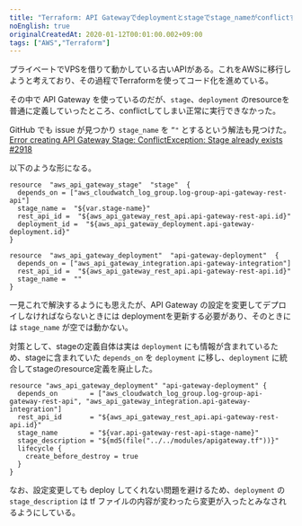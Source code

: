 ```yaml
---
title: "Terraform: API Gatewayでdeploymentとstageでstage_nameがconflictする"
noEnglish: true
originalCreatedAt: 2020-01-12T00:01:00.002+09:00
tags: ["AWS","Terraform"]
---
```

プライベートでVPSを借りて動かしている古いAPIがある。これをAWSに移行しようと考えており、その過程でTerraformを使ってコード化を進めている。

その中で API Gateway を使っているのだが、`stage`、`deployment` のresourceを普通に定義していったところ、conflictしてしまい正常に実行できなかった。
<!--more-->
GitHub でも issue が見つかり `stage_name` を `”"` とするという解法も見つけた。
[Error creating API Gateway Stage: ConflictException: Stage already exists #2918](https://github.com/terraform-providers/terraform-provider-aws/issues/2918)

以下のような形になる。

```
resource  "aws_api_gateway_stage"  "stage"  {
  depends_on = ["aws_cloudwatch_log_group.log-group-api-gateway-rest-api"]
  stage_name =  "${var.stage-name}"
  rest_api_id =  "${aws_api_gateway_rest_api.api-gateway-rest-api.id}"
  deployment_id =  "${aws_api_gateway_deployment.api-gateway-deployment.id}"
}

resource  "aws_api_gateway_deployment"  "api-gateway-deployment"  {
  depends_on = ["aws_api_gateway_integration.api-gateway-integration"]
  rest_api_id =  "${aws_api_gateway_rest_api.api-gateway-rest-api.id}"
  stage_name =  ""
}
```

一見これで解決するようにも思えたが、API Gateway の設定を変更してデプロイしなければならないときには deploymentを更新する必要があり、そのときには `stage_name` が空では動かない。

対策として、stageの定義自体は実は `deployment` にも情報が含まれているため、stageに含まれていた `depends_on` を `deployment` に移し、`deployment` に統合してstageのresource定義を廃止した。

```
resource "aws_api_gateway_deployment" "api-gateway-deployment" {
  depends_on        = ["aws_cloudwatch_log_group.log-group-api-gateway-rest-api", "aws_api_gateway_integration.api-gateway-integration"]
  rest_api_id       = "${aws_api_gateway_rest_api.api-gateway-rest-api.id}"
  stage_name        = "${var.api-gateway-rest-api-stage-name}"
  stage_description = "${md5(file("../../modules/apigateway.tf"))}"
  lifecycle {
    create_before_destroy = true
  }
}
```

なお、設定変更しても deploy してくれない問題を避けるため、`deployment` の `stage_description` は tf ファイルの内容が変わったら変更が入ったとみなされるようにしている。

